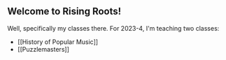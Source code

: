 ## Welcome to Rising Roots!

Well, specifically my classes there. For 2023-4, I'm teaching two classes:
- [[History of Popular Music]]
- [[Puzzlemasters]]

